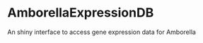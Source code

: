 AmborellaExpressionDB
=====================

An shiny interface to access gene expression data for Amborella
